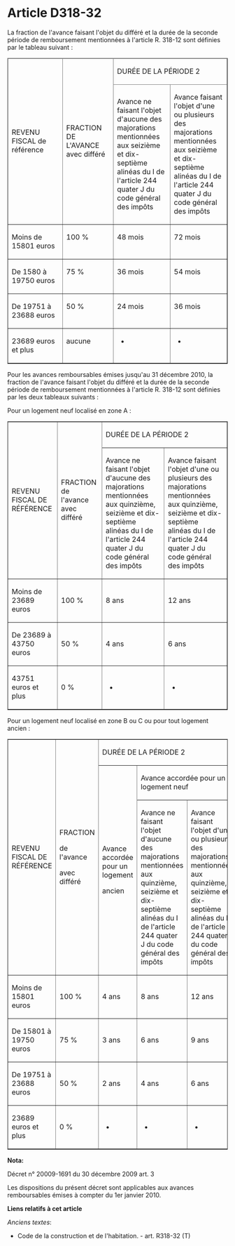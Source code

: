 # Article D318-32

La fraction de l'avance faisant l'objet du différé et la durée de la seconde période de remboursement mentionnées à l'article
R. 318-12 sont définies par le tableau suivant : 
<table cellspacing="1" cellpadding="0" border="1">
  <thead>
    <tr>
      <td rowspan="2" width="117">

REVENU FISCAL de référence 

</td>
      <td width="104" rowspan="2">

FRACTION DE L'AVANCE avec différé 

</td>
      <td colspan="2" width="234">

DURÉE DE LA PÉRIODE 2 

</td>
    </tr>
    <tr>
      <td width="117">

Avance ne faisant l'objet d'aucune des majorations mentionnées aux seizième et dix-septième alinéas du I de l'article 244
quater J du code général des impôts 

</td>
      <td width="117">

Avance faisant l'objet d'une ou plusieurs des majorations mentionnées aux seizième et dix-septième alinéas du I de l'article
244 quater J du code général des impôts 

</td>
    </tr>
  </thead>
  <tbody>
    <tr>
      <td valign="top">

Moins de 15801 euros 

</td>
      <td valign="top">

100 % 

</td>
      <td valign="top">

48 mois 

</td>
      <td valign="top">

72 mois 

</td>
    </tr>
    <tr>
      <td valign="top">

De 1580 à 19750 euros 

</td>
      <td valign="top">

75 % 

</td>
      <td valign="top">

36 mois 

</td>
      <td valign="top">

54 mois 

</td>
    </tr>
    <tr>
      <td valign="top">

De 19751 à 23688 euros 

</td>
      <td valign="top">

50 % 

</td>
      <td valign="top">

24 mois 

</td>
      <td valign="top">

36 mois 

</td>
    </tr>
    <tr>
      <td valign="top">

23689 euros et plus 

</td>
      <td valign="top">

aucune

</td>
      <td valign="top">

-

</td>
      <td valign="top">

-

</td>
    </tr>
  </tbody>
</table>

Pour les avances remboursables émises jusqu'au  31 décembre 2010, la fraction de l'avance faisant l'objet du différé et la
durée de la seconde période de remboursement mentionnées à l'article R. 318-12 sont définies par les deux tableaux
suivants : 

Pour un logement neuf localisé en zone A : 

<table border="1" cellpadding="0">
  <tbody>
    <tr>
      <td rowspan="2">

REVENU FISCAL DE RÉFÉRENCE 

</td>
      <td rowspan="2">

FRACTION de l'avance avec différé 

</td>
      <td colspan="2">

DURÉE DE LA PÉRIODE 2 

</td>
    </tr>
    <tr>
      <td>

Avance ne faisant l'objet d'aucune des majorations mentionnées aux quinzième, seizième et dix-septième alinéas du I de
l'article 244 quater J du code général des impôts 

</td>
      <td>

Avance faisant l'objet d'une ou plusieurs des majorations mentionnées aux quinzième, seizième et dix-septième alinéas du I de
l'article 244 quater J du code général des impôts 

</td>
    </tr>
    <tr>
      <td>

Moins de 23689 euros 

</td>
      <td>

100 % 

</td>
      <td>

8 ans 

</td>
      <td>

12 ans 

</td>
    </tr>
    <tr>
      <td>

De 23689 à 43750 euros 

</td>
      <td>

50 % 

</td>
      <td>

4 ans 

</td>
      <td>

6 ans 

</td>
    </tr>
    <tr>
      <td>

43751 euros et plus 

</td>
      <td>

0 %

</td>
      <td>

-

</td>
      <td>

-

</td>
    </tr>
  </tbody>
</table>

Pour un logement neuf localisé en zone B ou C ou pour tout logement ancien : 

<table border="1" cellpadding="0">
  <tbody>
    <tr>
      <td rowspan="3">

REVENU FISCAL DE RÉFÉRENCE 

</td>
      <td rowspan="3">

FRACTION 

de l'avance 

avec différé 

</td>
      <td colspan="3">

DURÉE DE LA PÉRIODE 2 

</td>
    </tr>
    <tr>
      <td rowspan="2">

Avance accordée pour un logement 

ancien 

</td>
      <td colspan="2">

Avance accordée pour un logement neuf 

</td>
    </tr>
    <tr>
      <td>

Avance ne faisant l'objet d'aucune des majorations mentionnées aux quinzième, seizième et dix-septième alinéas du I de
l'article 244 quater J du code général des impôts 

</td>
      <td>

Avance faisant l'objet d'une ou plusieurs des majorations mentionnées aux quinzième, seizième et dix-septième alinéas du I de
l'article 244 quater J du code général des impôts 

</td>
    </tr>
    <tr>
      <td>

Moins de 15801 euros 

</td>
      <td>

100 % 

</td>
      <td>

4 ans 

</td>
      <td>

8 ans 

</td>
      <td>

12 ans 

</td>
    </tr>
    <tr>
      <td>

De 15801 à 19750 euros 

</td>
      <td>

75 % 

</td>
      <td>

3 ans 

</td>
      <td>

6 ans 

</td>
      <td>

9 ans 

</td>
    </tr>
    <tr>
      <td>

De 19751 à 23688 euros 

</td>
      <td>

50 % 

</td>
      <td>

2 ans 

</td>
      <td>

4 ans 

</td>
      <td>

6 ans 

</td>
    </tr>
    <tr>
      <td>

23689 euros et plus 

</td>
      <td>

0 %

</td>
      <td>

-

</td>
      <td>

-

</td>
      <td>

-

</td>
    </tr>
  </tbody>
</table>

**Nota:**

Décret n° 20009-1691 du 30 décembre 2009 art. 3

Les dispositions du présent décret sont applicables aux avances remboursables émises à compter du 1er janvier 2010.

**Liens relatifs à cet article**

_Anciens textes_:

  - Code de la construction et de l'habitation. - art. R318-32 (T)
